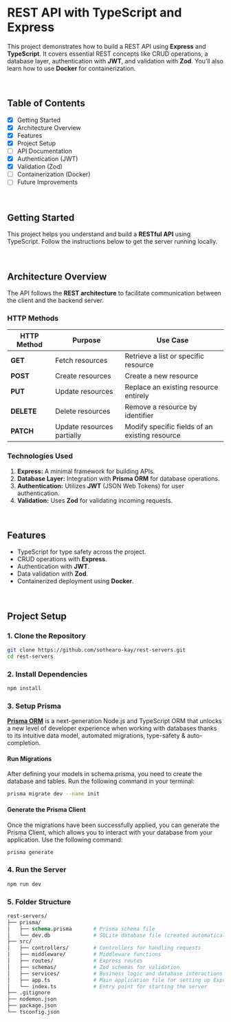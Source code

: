 # REST API with TypeScript and Express

This project demonstrates how to build a REST API using **Express** and **TypeScript**. It covers essential REST concepts like CRUD operations, a database layer, authentication with **JWT**, and validation with **Zod**. You’ll also learn how to use **Docker** for containerization.

<br>

## Table of Contents

- [x] Getting Started
- [x] Architecture Overview
- [x] Features
- [x] Project Setup
- [ ] API Documentation
- [x] Authentication (JWT)
- [x] Validation (Zod)
- [ ] Containerization (Docker)
- [ ] Future Improvements

<br>

## Getting Started

This project helps you understand and build a **RESTful API** using TypeScript. Follow the instructions below to get the server running locally.

<br>

## Architecture Overview

The API follows the **REST architecture** to facilitate communication between the client and the backend server.

### HTTP Methods

| HTTP Method | Purpose                    | Use Case                                       |
| ----------- | -------------------------- | ---------------------------------------------- |
| **GET**     | Fetch resources            | Retrieve a list or specific resource           |
| **POST**    | Create resources           | Create a new resource                          |
| **PUT**     | Update resources           | Replace an existing resource entirely          |
| **DELETE**  | Delete resources           | Remove a resource by identifier                |
| **PATCH**   | Update resources partially | Modify specific fields of an existing resource |

### Technologies Used

1. **Express:** A minimal framework for building APIs.
2. **Database Layer:** Integration with **Prisma ORM** for database operations.
3. **Authentication:** Utilizes **JWT** (JSON Web Tokens) for user authentication.
4. **Validation:** Uses **Zod** for validating incoming requests.

<br>

## Features

- TypeScript for type safety across the project.
- CRUD operations with **Express**.
- Authentication with **JWT**.
- Data validation with **Zod**.
- Containerized deployment using **Docker**.

<br>

## Project Setup

### 1. Clone the Repository

```bash
git clone https://github.com/sothearo-kay/rest-servers.git
cd rest-servers
```

### 2. Install Dependencies

```bash
npm install
```

### 3. Setup Prisma

**[Prisma ORM](https://www.prisma.io/docs/orm/overview/introduction/what-is-prisma)** is a next-generation Node.js and TypeScript ORM that unlocks a new level of developer experience when working with databases thanks to its intuitive data model, automated migrations, type-safety & auto-completion.

#### Run Migrations

After defining your models in schema.prisma, you need to create the database and tables. Run the following command in your terminal:

```bash
prisma migrate dev --name init
```

#### Generate the Prisma Client

Once the migrations have been successfully applied, you can generate the Prisma Client, which allows you to interact with your database from your application. Use the following command:

```bash
prisma generate
```

### 4. Run the Server

```bash
npm run dev
```

### 5. Folder Structure

```graphql
rest-servers/
├── prisma/
│   ├── schema.prisma       # Prisma schema file
│   └── dev.db              # SQLite database file (created automatically)
├── src/
│   ├── controllers/        # Controllers for handling requests
|   ├── middleware/         # Middleware functions
│   ├── routes/             # Express routes
│   ├── schemas/            # Zod schemas for validation
│   ├── services/           # Business logic and database interactions
│   ├── app.ts              # Main application file for setting up Express
│   └── index.ts            # Entry point for starting the server
├── .gitignore
├── nodemon.json
├── package.json
└── tsconfig.json
```
